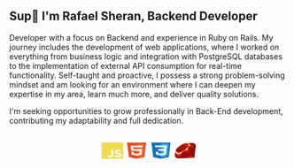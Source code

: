 ## Sup🤙 I'm Rafael Sheran, Backend Developer
Developer with a focus on Backend and experience in Ruby on Rails. My journey includes the development of web applications, where I worked on everything from business logic and integration with PostgreSQL databases to the implementation of external API consumption for real-time functionality. Self-taught and proactive, I possess a strong problem-solving mindset and am looking for an environment where I can deepen my expertise in my area, learn much more, and deliver quality solutions.

I'm seeking opportunities to grow professionally in Back-End development, contributing my adaptability and full dedication.
</div>
<div align="center"><br>
  <img align="center" alt="Rafa-Js" height="30" width="40" src="https://raw.githubusercontent.com/devicons/devicon/master/icons/javascript/javascript-plain.svg">
  <img align="center" alt="Rafa-HTML" height="30" width="40" src="https://raw.githubusercontent.com/devicons/devicon/master/icons/html5/html5-original.svg">
  <img align="center" alt="Rafa-CSS" height="30" width="40" src="https://raw.githubusercontent.com/devicons/devicon/master/icons/css3/css3-original.svg">
  <img align="center" alt="Rafa-Ruby" height="30" width="40" src="https://raw.githubusercontent.com/devicons/devicon/master/icons/ruby/ruby-original.svg">
</div>
  
  ##
 




